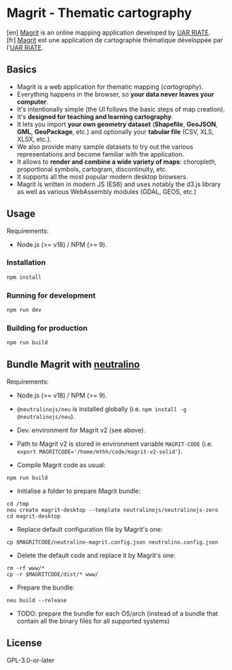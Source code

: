 # Magrit - Thematic cartography

[en] [Magrit](https://magrit.cnrs.fr) is an online mapping application developed by [UAR RIATE](https://riate.cnrs.fr/).  
[fr]  [Magrit](https://magrit.cnrs.fr) est une application de cartographie thématique développée par l'[UAR RIATE](https://riate.cnrs.fr/).

## Basics

- Magrit is a web application for thematic mapping (*cartography*).
- Everything happens in the browser, so **your data never leaves your computer**.
- It's intentionally simple (the UI follows the basic steps of map creation).
- It's **designed for teaching and learning cartography**.
- It lets you import **your own geometry dataset** (**Shapefile**, **GeoJSON**, **GML**, **GeoPackage**, etc.) and optionally your **tabular file** (CSV, XLS, XLSX, etc.).
- We also provide many sample datasets to try out the various representations and become familiar with the application.
- It allows to **render and combine a wide variety of maps**: choropleth, proportional symbols, cartogram, discontinuity, etc.
- It supports all the most popular modern desktop browsers.
- Magrit is written in modern JS (ES6) and uses notably the d3.js library as well as various WebAssembly modules (GDAL, GEOS, etc.)


## Usage


Requirements:

- Node.js (>= v18) / NPM (>= 9).

### Installation

```bash
npm install
```

### Running for development

```bash
npm run dev
```

### Building for production

```bash
npm run build
```

## Bundle Magrit with [neutralino](https://neutralino.js.org/)

Requirements:

- Node.js (>= v18) / NPM (>= 9).
- `@neutralinojs/neu` is installed globally (i.e. `npm install -g @neutralinojs/neu`).
- Dev. environment for Magrit v2 (see above).
- Path to Magrit v2 is stored in environment variable `MAGRIT-CODE` (i.e. `export MAGRITCODE='/home/mthh/code/magrit-v2-solid'`).

- Compile Magrit code as usual:

```
npm run build
```

- Initialise a folder to prepare Magrit bundle:

```
cd /tmp
neu create magrit-desktop --template neutralinojs/neutralinojs-zero
cd magrit-desktop
```

- Replace default configuration file by Magrit's one:

```
cp $MAGRITCODE/neutralino-magrit.config.json neutralino.config.json
```

- Delete the default code and replace it by Magrit's one:

```
rm -rf www/*
cp -r $MAGRITCODE/dist/* www/
```

- Prepare the bundle:

```
neu build --release
```

- TODO: prepare the bundle for each OS/arch (instead of a bundle that contain all the binary files for all supported systems)

## License

GPL-3.0-or-later
